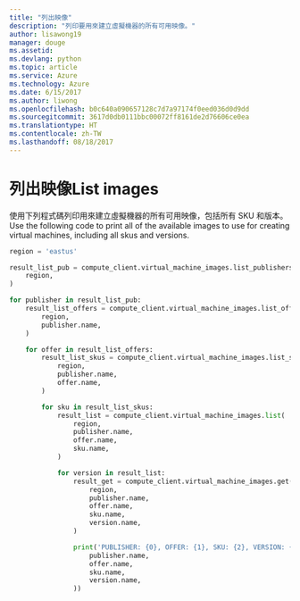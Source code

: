 ```yaml
---
title: "列出映像"
description: "列印要用來建立虛擬機器的所有可用映像。"
author: lisawong19
manager: douge
ms.assetid: 
ms.devlang: python
ms.topic: article
ms.service: Azure
ms.technology: Azure
ms.date: 6/15/2017
ms.author: liwong
ms.openlocfilehash: b0c640a090657128c7d7a97174f0eed036d0d9dd
ms.sourcegitcommit: 3617d0db0111bbc00072ff8161de2d76606ce0ea
ms.translationtype: HT
ms.contentlocale: zh-TW
ms.lasthandoff: 08/18/2017
---
```

# <a name="list-images"></a><span data-ttu-id="b8e5e-103">列出映像</span><span class="sxs-lookup"><span data-stu-id="b8e5e-103">List images</span></span>

<span data-ttu-id="b8e5e-104">使用下列程式碼列印用來建立虛擬機器的所有可用映像，包括所有 SKU 和版本。</span><span class="sxs-lookup"><span data-stu-id="b8e5e-104">Use the following code to print all of the available images to use for creating virtual machines, including all skus and versions.</span></span>

```python
region = 'eastus'

result_list_pub = compute_client.virtual_machine_images.list_publishers(
    region,
)

for publisher in result_list_pub:
    result_list_offers = compute_client.virtual_machine_images.list_offers(
        region,
        publisher.name,
    )

    for offer in result_list_offers:
        result_list_skus = compute_client.virtual_machine_images.list_skus(
            region,
            publisher.name,
            offer.name,
        )

        for sku in result_list_skus:
            result_list = compute_client.virtual_machine_images.list(
                region,
                publisher.name,
                offer.name,
                sku.name,
            )

            for version in result_list:
                result_get = compute_client.virtual_machine_images.get(
                    region,
                    publisher.name,
                    offer.name,
                    sku.name,
                    version.name,
                )

                print('PUBLISHER: {0}, OFFER: {1}, SKU: {2}, VERSION: {3}'.format(
                    publisher.name,
                    offer.name,
                    sku.name,
                    version.name,
                ))
```
